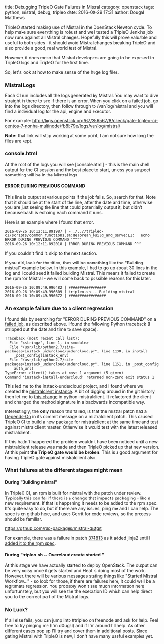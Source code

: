 title: Debugging TripleO Gate Failures in Mistral
category: openstack
tags: python, mistral, debug, tripleo
date: 2016-09-29 17:31
author: Dougal Matthews

TripleO started making use of Mistral in the OpenStack Newton cycle. To help
make sure everything is robust and well tested a TripleO Jenkins job now runs
against all Mistral changes. Hopefully this will prove valuable and useful to
both sides - it should avoid Mistral changes breaking TripleO and also
provide a good, real world test of Mistral.

However, it does mean that Mistral developers are going to be exposed to
TripleO logs and TripleO for the first time.

So, let's look at how to make sense of the huge log files.

### Mistral Logs

Each CI run includes all the logs generated by Mistral. You may want to dive
straight in there to see if there is an error. When you click on a failed
job, go into the logs directory, then follow through to /var/log/mistral and
you will find a individual log for the api, engine and executor.

For example: <http://logs.openstack.org/67/356567/8/check/gate-tripleo-ci-centos-7-nonha-multinode/fb8b79e/logs/var/log/mistral/>

**Note:** that link will stop working at some point, I am not sure how long the files are kept.

### console.html

At the root of the logs you will see [console.html] - this is the main shell
output for the CI session and the best place to start, unless you suspect
something will be in the Mistral logs.

#### ERROR DURING PREVIOUS COMMAND

This line is output at various points if the job fails. So, search for that.
Note that it should be at the start of the line, after the date and time,
otherwise you are just seeing the line that could potentially output it, but
didn't because bash is echoing each command it runs.

Here is an example where I found that error.

```
2016-09-26 10:12:11.891987 | + ./..//tripleo-ci/scripts/common_functions.sh:delorean_build_and_serve:L1:   echo ERROR DURING PREVIOUS COMMAND '^^^'
2016-09-26 10:12:11.892018 | ERROR DURING PREVIOUS COMMAND ^^^
```

If you couldn't find it, skip to the next section.

If you did, look for the titles, they will be something like the "Building
mistral" example below. In this example, I had to go up about 30 lines in the
log and I could seed it failed building Mistral. This means it failed to
create the rpm for Mistral - we will come back to possible reasons for this
later.

```
2016-09-26 10:09:49.996482 | #################
2016-09-26 10:09:49.996609 | tripleo.sh -- Building mistral
2016-09-26 10:09:49.996672 | #################
```

### An example failure due to a client regression

I found this by searching for "ERROR DURING PREVIOUS COMMAND" on a [failed
job], as described above. I found the following Python traceback (I stripped
out the date and time to save space).

```
Traceback (most recent call last):
  File "<string>", line 1, in <module>
  File "/usr/lib/python2.7/site-packages/instack_undercloud/undercloud.py", line 1180, in install
    _post_config(instack_env)
  File "/usr/lib/python2.7/site-packages/instack_undercloud/undercloud.py", line 1161, in _post_config
    auth_url)
TypeError: client() takes at most 1 argument (5 given)
Command 'instack-install-undercloud' returned non-zero exit status 1
```

This led me to the instack-undercloud project, and I found where we created
the [mistralclient instance]. A bit of digging around in the git history then
let me to [this change] in python-mistralclient. It refactored the client and
changed the method signature in a backwards incompatible way.

Interestingly, the **only** reason this failed, is that the mistral patch had
a [Depends-On] in its commit message on a mistralclient patch. This caused
TripleO CI to build a new package for mistralclient at the same time and test
against mistralclient master. Otherwise it would test with the latest
released mistralclient.

If this hadn't happened the problem wouldn't have been noticed until a new
mistralclient release was made and then TripleO picked up that new version.
At this point **the TripleO gate would be broken**. This is a good argument
for having TripleO gate against mistralclient also.


### What failures at the different stages might mean

#### During "Building mistral"

In TripleO CI, an rpm is built for mistral with the patch under review.
Typically this can fail if there is a change that impacts packaging - like a
new requirement. If that is happening it needs to be added to the rpm spec.
It's quite easy to do, but if there are any issues, ping me and I can help.
The spec is on github here, and uses Gerrit for code reviews, so the process
should be familiar.

<https://github.com/rdo-packages/mistral-distgit>

For example, there was a failure in patch
[374813](https://review.openstack.org/#/c/374813/) as it added jinja2 until I
[added it to the rpm spec].

#### During "tripleo.sh -- Overcloud create started."

At this stage we have actually started to deploy OpenStack. The output can be
very noisy once it gets started and Heat is doing most of the work. However,
there will be various messages stating things like "Started Mistral
Workflow..." - so look for those, if there are failures here, it could well
be a legitimate regression. You probably won't see much information here
unfortunately, but you will see the the execution ID which can help direct
you to the correct part of the Mistral logs.

### No Luck?

If all else fails, you can jump into #tripleo on freenode and ask for help.
Feel free to try pinging me (I'm d0ugal) and if I'm around I'll help. As
other different cases pop up I'll try and cover them in additional posts.
Since gating Mistral with TripleO is new, I don't have many useful examples
yet.

[this change]: https://review.openstack.org/#/c/371234/
[failed job]: https://review.openstack.org/#/c/356567/
[mistralclient instance]: https://github.com/openstack/instack-undercloud/blob/5e01225f94314569af1f14503e7abc5631a32e63/instack_undercloud/undercloud.py#L1160-L1161
[Depends-On]: http://docs.openstack.org/infra/manual/developers.html#cross-repository-dependencies
[added it to the rpm spec]: https://review.rdoproject.org/r/#/c/2782/
[this file]: http://logs.openstack.org/67/356567/8/check/gate-tripleo-ci-centos-7-nonha-multinode/fb8b79e/console.html
